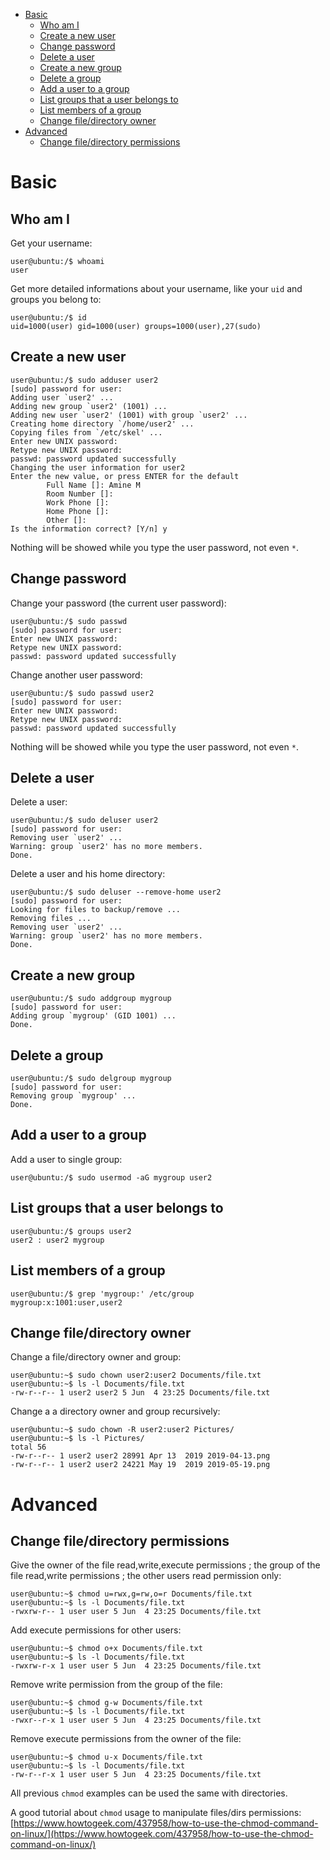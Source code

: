 - [Basic](#basic)
  - [Who am I](#who-am-i)
  - [Create a new user](#create-a-new-user)
  - [Change password](#change-password)
  - [Delete a user](#delete-a-user)
  - [Create a new group](#create-a-new-group)
  - [Delete a group](#delete-a-group)
  - [Add a user to a group](#add-a-user-to-a-group)
  - [List groups that a user belongs to](#list-groups-that-a-user-belongs-to)
  - [List members of a group](#list-members-of-a-group)
  - [Change file/directory owner](#change-filedirectory-owner)
- [Advanced](#advanced)
  - [Change file/directory permissions](#change-filedirectory-permissions)


# Basic

## Who am I
Get your username:
```console
user@ubuntu:/$ whoami
user
```

Get more detailed informations about your username, like your `uid` and groups you belong to: 
```console
user@ubuntu:/$ id
uid=1000(user) gid=1000(user) groups=1000(user),27(sudo)
```

## Create a new user
```console
user@ubuntu:/$ sudo adduser user2
[sudo] password for user:
Adding user `user2' ...
Adding new group `user2' (1001) ...
Adding new user `user2' (1001) with group `user2' ...
Creating home directory `/home/user2' ...
Copying files from `/etc/skel' ...
Enter new UNIX password:
Retype new UNIX password:
passwd: password updated successfully
Changing the user information for user2
Enter the new value, or press ENTER for the default
        Full Name []: Amine M
        Room Number []:
        Work Phone []:
        Home Phone []:
        Other []:
Is the information correct? [Y/n] y
```

Nothing will be showed while you type the user password, not even `*`.

## Change password
Change your password (the current user password):
```console
user@ubuntu:/$ sudo passwd
[sudo] password for user: 
Enter new UNIX password: 
Retype new UNIX password: 
passwd: password updated successfully
```

Change another user password:
```console
user@ubuntu:/$ sudo passwd user2
[sudo] password for user: 
Enter new UNIX password: 
Retype new UNIX password: 
passwd: password updated successfully
```

Nothing will be showed while you type the user password, not even `*`.


## Delete a user
Delete a user:
```console
user@ubuntu:/$ sudo deluser user2
[sudo] password for user:
Removing user `user2' ...
Warning: group `user2' has no more members.
Done.
```

Delete a user and his home directory:
```console
user@ubuntu:/$ sudo deluser --remove-home user2
[sudo] password for user:
Looking for files to backup/remove ...
Removing files ...
Removing user `user2' ...
Warning: group `user2' has no more members.
Done.
```

## Create a new group
```console
user@ubuntu:/$ sudo addgroup mygroup
[sudo] password for user: 
Adding group `mygroup' (GID 1001) ...
Done.
```

## Delete a group
```console
user@ubuntu:/$ sudo delgroup mygroup
[sudo] password for user: 
Removing group `mygroup' ...
Done.
```


## Add a user to a group
Add a user to single group:
```console
user@ubuntu:/$ sudo usermod -aG mygroup user2
```

## List groups that a user belongs to
```console
user@ubuntu:/$ groups user2
user2 : user2 mygroup
```

## List members of a group
```console
user@ubuntu:/$ grep 'mygroup:' /etc/group
mygroup:x:1001:user,user2
```

## Change file/directory owner
Change a file/directory owner and group:
```console
user@ubuntu:~$ sudo chown user2:user2 Documents/file.txt 
user@ubuntu:~$ ls -l Documents/file.txt 
-rw-r--r-- 1 user2 user2 5 Jun  4 23:25 Documents/file.txt
```

Change a a directory owner and group recursively:
```console
user@ubuntu:~$ sudo chown -R user2:user2 Pictures/
user@ubuntu:~$ ls -l Pictures/
total 56
-rw-r--r-- 1 user2 user2 28991 Apr 13  2019 2019-04-13.png
-rw-r--r-- 1 user2 user2 24221 May 19  2019 2019-05-19.png
```

# Advanced
## Change file/directory permissions
Give the owner of the file read,write,execute permissions ; the group of the file read,write permissions ; the other users read permission only:
```console
user@ubuntu:~$ chmod u=rwx,g=rw,o=r Documents/file.txt
user@ubuntu:~$ ls -l Documents/file.txt 
-rwxrw-r-- 1 user user 5 Jun  4 23:25 Documents/file.txt
```

Add execute permissions for other users:
```console
user@ubuntu:~$ chmod o+x Documents/file.txt 
user@ubuntu:~$ ls -l Documents/file.txt 
-rwxrw-r-x 1 user user 5 Jun  4 23:25 Documents/file.txt
```

Remove write permission from the group of the file:
```console
user@ubuntu:~$ chmod g-w Documents/file.txt 
user@ubuntu:~$ ls -l Documents/file.txt 
-rwxr--r-x 1 user user 5 Jun  4 23:25 Documents/file.txt
```

Remove execute permissions from the owner of the file:
```console
user@ubuntu:~$ chmod u-x Documents/file.txt 
user@ubuntu:~$ ls -l Documents/file.txt 
-rw-r--r-x 1 user user 5 Jun  4 23:25 Documents/file.txt
```

All previous `chmod` examples can be used the same with directories.

A good tutorial about `chmod` usage to manipulate files/dirs permissions: [https://www.howtogeek.com/437958/how-to-use-the-chmod-command-on-linux/](https://www.howtogeek.com/437958/how-to-use-the-chmod-command-on-linux/)

<!--
Execute commands as superuser
Allow a user to execute commands as root
Execute command as another user
Login as another user
files /etc/passwd and /etc/group
chattr
-->